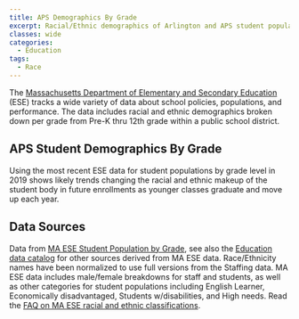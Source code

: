 ```yaml
---
title: APS Demographics By Grade
excerpt: Racial/Ethnic demographics of Arlington and APS student populations by grade. 
classes: wide
categories:
  - Education
tags:
  - Race
---
```


The [Massachusetts Department of Elementary and Secondary Education](https://www.doe.mass.edu/) (ESE) tracks a wide variety of data about school policies, populations, and performance.  The data includes racial and ethnic demographics broken down per grade from Pre-K thru 12th grade within a public school district.

## APS Student Demographics By Grade

Using the most recent ESE data for student populations by grade level in 2019 shows likely trends changing the racial and ethnic makeup of the student body in future enrollments as younger classes graduate and move up each year.  

<figure>
  <div id="studentsbygrade"></div>
  <figcaption></figcaption>
</figure>

## Data Sources

Data from [MA ESE Student Population by Grade](/education/#Student%20population%20by%20Grade), see also the [Education data catalog](/catalog#datasets-about-schools) for other sources derived from MA ESE data.  Race/Ethnicity names have been normalized to use full versions from the Staffing data.  MA ESE data includes male/female breakdowns for staff and students, as well as other categories for student populations including English Learner, Economically disadvantaged, Students w/disabilities, and High needs.  Read the [FAQ on MA ESE racial and ethnic classifications](http://www.doe.mass.edu/infoservices/data/guides/race-faq.html).


<!-- Load d3/c3 tools and our visualizations -->
<link href="/assets/css/c3.css" rel="stylesheet">
<script src="/assets/js/d3.min.js" charset="utf-8"></script>
<script src="/assets/js/c3.min.js"></script>
<script src="/assets/js/dataread.js"></script>
<script>
// Headers to output in order (sort descending by APS Student population for Grade 12)
// Ensure colors are identical across charts
const colors = {
  Enrollment: 'black',
  White: 'red',
  Asian: 'orange',
  'Multi-Race, Non-Hispanic': 'yellow',
  'Hispanic/Latino': 'green',
  'African American': 'blue',
  'Native Hawaiian, Pacific Islander': 'indigo',
  'Native American': 'violet'
}
const demographics = [
  'White',
  'Asian',
  'Multi-Race, Non-Hispanic',
  'Hispanic/Latino',
  'African American',
  'Native Hawaiian, Pacific Islander',
  'Native American'
]
const studentsbygrade = [
  {
    Grade: 'PK',
    Enrollment: 89,
    White: '57.30',
    Asian: '22.47',
    'Hispanic/Latino': '3.37',
    'African American': '4.49',
    'Multi-Race, Non-Hispanic': '12.36',
    'Native Hawaiian, Pacific Islander': '0.00',
    'Native American': '0.00'
  },
  {
    Grade: 'K',
    Enrollment: 524,
    White: '62.98',
    Asian: '15.84',
    'Hispanic/Latino': '5.92',
    'African American': '2.29',
    'Multi-Race, Non-Hispanic': '12.79',
    'Native Hawaiian, Pacific Islander': '0.00',
    'Native American': '0.19'
  },
  {
    Grade: 'Gr.1',
    Enrollment: 594,
    White: '65.49',
    Asian: '15.15',
    'Hispanic/Latino': '6.57',
    'African American': '2.53',
    'Multi-Race, Non-Hispanic': '10.27',
    'Native Hawaiian, Pacific Islander': '0.00',
    'Native American': '0.00'
  },
  {
    Grade: 'Gr.2',
    Enrollment: 517,
    White: '69.83',
    Asian: '12.96',
    'Hispanic/Latino': '4.64',
    'African American': '2.90',
    'Multi-Race, Non-Hispanic': '9.67',
    'Native Hawaiian, Pacific Islander': '0.00',
    'Native American': '0.00'
  },
  {
    Grade: 'Gr.3',
    Enrollment: 533,
    White: '70.36',
    Asian: '19.51',
    'Hispanic/Latino': '5.25',
    'African American': '2.81',
    'Multi-Race, Non-Hispanic': '1.88',
    'Native Hawaiian, Pacific Islander': '0.00',
    'Native American': '0.19'
  },
  {
    Grade: 'Gr.4',
    Enrollment: 487,
    White: '71.87',
    Asian: '13.35',
    'Hispanic/Latino': '4.93',
    'African American': '3.49',
    'Multi-Race, Non-Hispanic': '5.95',
    'Native Hawaiian, Pacific Islander': '0.41',
    'Native American': '0.00'
  },
  {
    Grade: 'Gr.5',
    Enrollment: 507,
    White: '69.03',
    Asian: '13.02',
    'Hispanic/Latino': '6.31',
    'African American': '4.14',
    'Multi-Race, Non-Hispanic': '6.90',
    'Native Hawaiian, Pacific Islander': '0.20',
    'Native American': '0.39'
  },
  {
    Grade: 'Gr.6',
    Enrollment: 486,
    White: '73.25',
    Asian: '8.23',
    'Hispanic/Latino': '8.23',
    'African American': '4.12',
    'Multi-Race, Non-Hispanic': '6.17',
    'Native Hawaiian, Pacific Islander': '0.00',
    'Native American': '0.00'
  },
  {
    Grade: 'Gr.7',
    Enrollment: 455,
    White: '70.55',
    Asian: '11.65',
    'Hispanic/Latino': '7.25',
    'African American': '3.30',
    'Multi-Race, Non-Hispanic': '6.81',
    'Native Hawaiian, Pacific Islander': '0.22',
    'Native American': '0.22'
  },
  {
    Grade: 'Gr.8',
    Enrollment: 444,
    White: '73.87',
    Asian: '11.49',
    'Hispanic/Latino': '6.98',
    'African American': '2.70',
    'Multi-Race, Non-Hispanic': '4.73',
    'Native Hawaiian, Pacific Islander': '0.23',
    'Native American': '0.00'
  },
  {
    Grade: 'Gr.9',
    Enrollment: 368,
    White: '73.91',
    Asian: '9.78',
    'Hispanic/Latino': '5.43',
    'African American': '4.62',
    'Multi-Race, Non-Hispanic': '6.25',
    'Native Hawaiian, Pacific Islander': '0.00',
    'Native American': '0.00'
  },
  {
    Grade: 'Gr.10',
    Enrollment: 364,
    White: '73.90',
    Asian: '10.44',
    'Hispanic/Latino': '5.22',
    'African American': '4.40',
    'Multi-Race, Non-Hispanic': '6.04',
    'Native Hawaiian, Pacific Islander': '0.00',
    'Native American': '0.00'
  },
  {
    Grade: 'Gr.11',
    Enrollment: 342,
    White: '73.68',
    Asian: '11.99',
    'Hispanic/Latino': '6.73',
    'African American': '3.22',
    'Multi-Race, Non-Hispanic': '4.39',
    'Native Hawaiian, Pacific Islander': '0.00',
    'Native American': '0.00'
  },
  {
    Grade: 'Gr.12',
    Enrollment: 337,
    White: '77.15',
    Asian: '9.79',
    'Hispanic/Latino': '6.53',
    'African American': '3.86',
    'Multi-Race, Non-Hispanic': '2.37',
    'Native Hawaiian, Pacific Islander': '0.30',
    'Native American': '0.00'
  }
]

c3.generate({
  bindto: '#studentsbygrade',
  data: {
    x: 'Grade',
    type: 'bar',
    json: studentsbygrade,
    groups: [demographics],
    colors: colors,
    order: null,
    keys: {
      x: 'Grade', // it's possible to specify 'x' when category axis
      value: demographics.concat('Enrollment')
    },
    axes: {
      Enrollment: 'y2'
    },
    types: {
      Enrollment: 'line'
    }
  },
  grid: {
    y: {
      max: 1,
      padding: {
        top: 0,
        bottom: 0
      },
      tick: {
        format: d3.format('.0000')
      }
    }
  },
  axis: {
    x: {
      type: 'category',
      categories: demographics,
      tick: {
        centered: true
      }
    },
    y: {
      show: true,
      max: 100,
      label: {
        text: 'Percent of population',
        position: 'outer-middle'
      }
    },
    y2: {
      show: true,
      max: 700,
      label: {
        text: 'Enrollment per grade',
        position: 'outer-middle'
      }
    }
  }
})
</script>